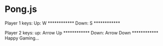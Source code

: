 # Pong.js
Player 1 keys:
  Up: W ************
  Down: S ************
  
Player 2 keys:
  up: Arrow Up  ************
  Down: Arrow Down ************
Happy Gaming...
